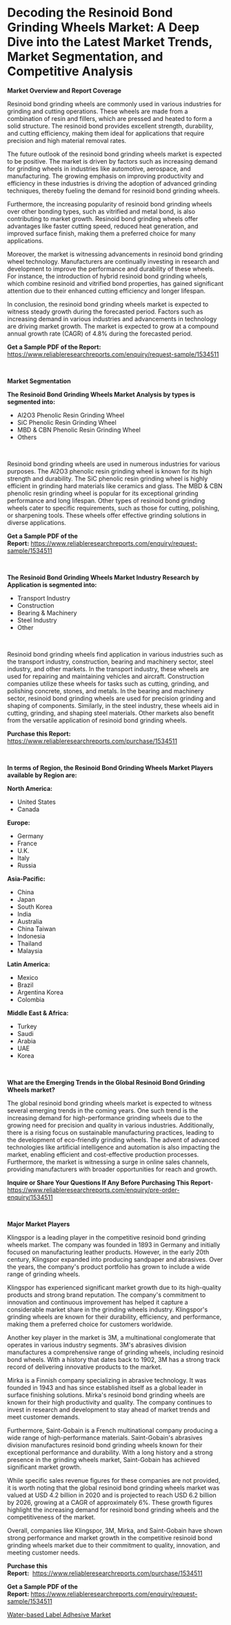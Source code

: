 <p><h1>Decoding the Resinoid Bond Grinding Wheels Market: A Deep Dive into the Latest Market Trends, Market Segmentation, and Competitive Analysis</h1></p><p><strong>Market Overview and Report Coverage</strong></p>
<p><p>Resinoid bond grinding wheels are commonly used in various industries for grinding and cutting operations. These wheels are made from a combination of resin and fillers, which are pressed and heated to form a solid structure. The resinoid bond provides excellent strength, durability, and cutting efficiency, making them ideal for applications that require precision and high material removal rates.</p><p>The future outlook of the resinoid bond grinding wheels market is expected to be positive. The market is driven by factors such as increasing demand for grinding wheels in industries like automotive, aerospace, and manufacturing. The growing emphasis on improving productivity and efficiency in these industries is driving the adoption of advanced grinding techniques, thereby fueling the demand for resinoid bond grinding wheels.</p><p>Furthermore, the increasing popularity of resinoid bond grinding wheels over other bonding types, such as vitrified and metal bond, is also contributing to market growth. Resinoid bond grinding wheels offer advantages like faster cutting speed, reduced heat generation, and improved surface finish, making them a preferred choice for many applications.</p><p>Moreover, the market is witnessing advancements in resinoid bond grinding wheel technology. Manufacturers are continually investing in research and development to improve the performance and durability of these wheels. For instance, the introduction of hybrid resinoid bond grinding wheels, which combine resinoid and vitrified bond properties, has gained significant attention due to their enhanced cutting efficiency and longer lifespan.</p><p>In conclusion, the resinoid bond grinding wheels market is expected to witness steady growth during the forecasted period. Factors such as increasing demand in various industries and advancements in technology are driving market growth. The market is expected to grow at a compound annual growth rate (CAGR) of 4.8% during the forecasted period.</p></p>
<p><strong>Get a Sample PDF of the Report:</strong> <a href="https://www.reliableresearchreports.com/enquiry/request-sample/1534511">https://www.reliableresearchreports.com/enquiry/request-sample/1534511</a></p>
<p>&nbsp;</p>
<p><strong>Market Segmentation</strong></p>
<p><strong>The Resinoid Bond Grinding Wheels Market Analysis by types is segmented into:</strong></p>
<p><ul><li>Al2O3 Phenolic Resin Grinding Wheel</li><li>SiC Phenolic Resin Grinding Wheel</li><li>MBD & CBN Phenolic Resin Grinding Wheel</li><li>Others</li></ul></p>
<p>&nbsp;</p>
<p><p>Resinoid bond grinding wheels are used in numerous industries for various purposes. The Al2O3 phenolic resin grinding wheel is known for its high strength and durability. The SiC phenolic resin grinding wheel is highly efficient in grinding hard materials like ceramics and glass. The MBD & CBN phenolic resin grinding wheel is popular for its exceptional grinding performance and long lifespan. Other types of resinoid bond grinding wheels cater to specific requirements, such as those for cutting, polishing, or sharpening tools. These wheels offer effective grinding solutions in diverse applications.</p></p>
<p><strong>Get a Sample PDF of the Report:</strong>&nbsp;<a href="https://www.reliableresearchreports.com/enquiry/request-sample/1534511">https://www.reliableresearchreports.com/enquiry/request-sample/1534511</a></p>
<p>&nbsp;</p>
<p><strong>The Resinoid Bond Grinding Wheels Market Industry Research by Application is segmented into:</strong></p>
<p><ul><li>Transport Industry</li><li>Construction</li><li>Bearing & Machinery</li><li>Steel Industry</li><li>Other</li></ul></p>
<p>&nbsp;</p>
<p><p>Resinoid bond grinding wheels find application in various industries such as the transport industry, construction, bearing and machinery sector, steel industry, and other markets. In the transport industry, these wheels are used for repairing and maintaining vehicles and aircraft. Construction companies utilize these wheels for tasks such as cutting, grinding, and polishing concrete, stones, and metals. In the bearing and machinery sector, resinoid bond grinding wheels are used for precision grinding and shaping of components. Similarly, in the steel industry, these wheels aid in cutting, grinding, and shaping steel materials. Other markets also benefit from the versatile application of resinoid bond grinding wheels.</p></p>
<p><strong>Purchase this Report:</strong>&nbsp; <a href="https://www.reliableresearchreports.com/purchase/1534511">https://www.reliableresearchreports.com/purchase/1534511</a></p>
<p>&nbsp;</p>
<p><strong>In terms of Region, the Resinoid Bond Grinding Wheels Market Players available by Region are:</strong></p>
<p>
    <p> <strong> North America: </strong>
        <ul>
            <li>United States</li>
            <li>Canada</li>
        </ul>
        </p> 
    <p> <strong> Europe: </strong>
        <ul>
            <li>Germany</li>
            <li>France</li>
            <li>U.K.</li>
            <li>Italy</li>
            <li>Russia</li>
        </ul>
        </p> 
    <p> <strong> Asia-Pacific: </strong>
        <ul>
            <li>China</li>
            <li>Japan</li>
            <li>South Korea</li>
            <li>India</li>
            <li>Australia</li>
            <li>China Taiwan</li>
            <li>Indonesia</li>
            <li>Thailand</li>
            <li>Malaysia</li>
        </ul>
        </p> 
    <p> <strong> Latin America: </strong>
        <ul>
            <li>Mexico</li>
            <li>Brazil</li>
            <li>Argentina Korea</li>
            <li>Colombia</li>
        </ul>
        </p> 
    <p> <strong> Middle East & Africa: </strong>
        <ul>
            <li>Turkey</li>
            <li>Saudi</li>
            <li>Arabia</li>
            <li>UAE</li>
            <li>Korea</li>
        </ul>
    </p>
    </p>
<p>&nbsp;</p>
<p><strong>What are the Emerging Trends in the Global Resinoid Bond Grinding Wheels market?</strong></p>
<p><p>The global resinoid bond grinding wheels market is expected to witness several emerging trends in the coming years. One such trend is the increasing demand for high-performance grinding wheels due to the growing need for precision and quality in various industries. Additionally, there is a rising focus on sustainable manufacturing practices, leading to the development of eco-friendly grinding wheels. The advent of advanced technologies like artificial intelligence and automation is also impacting the market, enabling efficient and cost-effective production processes. Furthermore, the market is witnessing a surge in online sales channels, providing manufacturers with broader opportunities for reach and growth.</p></p>
<p><strong>Inquire or Share Your Questions If Any Before Purchasing This Report</strong>- <a href="https://www.reliableresearchreports.com/enquiry/pre-order-enquiry/1534511">https://www.reliableresearchreports.com/enquiry/pre-order-enquiry/1534511</a></p>
<p>&nbsp;</p>
<p><strong>Major Market Players</strong></p>
<p><p>Klingspor is a leading player in the competitive resinoid bond grinding wheels market. The company was founded in 1893 in Germany and initially focused on manufacturing leather products. However, in the early 20th century, Klingspor expanded into producing sandpaper and abrasives. Over the years, the company's product portfolio has grown to include a wide range of grinding wheels.</p><p>Klingspor has experienced significant market growth due to its high-quality products and strong brand reputation. The company's commitment to innovation and continuous improvement has helped it capture a considerable market share in the grinding wheels industry. Klingspor's grinding wheels are known for their durability, efficiency, and performance, making them a preferred choice for customers worldwide.</p><p>Another key player in the market is 3M, a multinational conglomerate that operates in various industry segments. 3M's abrasives division manufactures a comprehensive range of grinding wheels, including resinoid bond wheels. With a history that dates back to 1902, 3M has a strong track record of delivering innovative products to the market.</p><p>Mirka is a Finnish company specializing in abrasive technology. It was founded in 1943 and has since established itself as a global leader in surface finishing solutions. Mirka's resinoid bond grinding wheels are known for their high productivity and quality. The company continues to invest in research and development to stay ahead of market trends and meet customer demands.</p><p>Furthermore, Saint-Gobain is a French multinational company producing a wide range of high-performance materials. Saint-Gobain's abrasives division manufactures resinoid bond grinding wheels known for their exceptional performance and durability. With a long history and a strong presence in the grinding wheels market, Saint-Gobain has achieved significant market growth.</p><p>While specific sales revenue figures for these companies are not provided, it is worth noting that the global resinoid bond grinding wheels market was valued at USD 4.2 billion in 2020 and is projected to reach USD 6.2 billion by 2026, growing at a CAGR of approximately 6%. These growth figures highlight the increasing demand for resinoid bond grinding wheels and the competitiveness of the market.</p><p>Overall, companies like Klingspor, 3M, Mirka, and Saint-Gobain have shown strong performance and market growth in the competitive resinoid bond grinding wheels market due to their commitment to quality, innovation, and meeting customer needs.</p></p>
<p><strong>Purchase this Report:</strong>&nbsp;&nbsp;<a href="https://www.reliableresearchreports.com/purchase/1534511">https://www.reliableresearchreports.com/purchase/1534511</a></p>
<p></p>
<p><strong>Get a Sample PDF of the Report:</strong>&nbsp;<a href="https://www.reliableresearchreports.com/enquiry/request-sample/1534511">https://www.reliableresearchreports.com/enquiry/request-sample/1534511</a></p>
<p><p><a href="https://github.com/RickHolmes3/Market-Research-Report-List-2/blob/main/water-based-label-adhesive-market.md">Water-based Label Adhesive Market</a></p></p>
